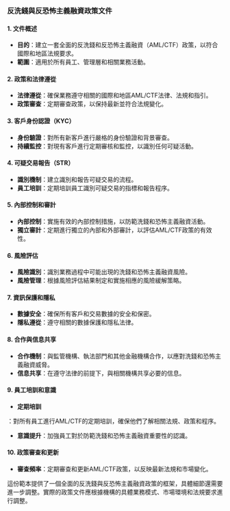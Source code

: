 ### 反洗錢與反恐怖主義融資政策文件

#### 1. 文件概述
- **目的**：建立一套全面的反洗錢和反恐怖主義融資（AML/CTF）政策，以符合國際和地區法規要求。
- **範圍**：適用於所有員工、管理層和相關業務活動。

#### 2. 政策和法律遵從
- **法律遵從**：確保業務遵守相關的國際和地區AML/CTF法律、法規和指引。
- **政策審查**：定期審查政策，以保持最新並符合法規變化。

#### 3. 客戶身份認證（KYC）
- **身份驗證**：對所有新客戶進行嚴格的身份驗證和背景審查。
- **持續監控**：對現有客戶進行定期審核和監控，以識別任何可疑活動。

#### 4. 可疑交易報告（STR）
- **識別機制**：建立識別和報告可疑交易的流程。
- **員工培訓**：定期培訓員工識別可疑交易的指標和報告程序。

#### 5. 內部控制和審計
- **內部控制**：實施有效的內部控制措施，以防範洗錢和恐怖主義融資活動。
- **獨立審計**：定期進行獨立的內部和外部審計，以評估AML/CTF政策的有效性。

#### 6. 風險評估
- **風險識別**：識別業務過程中可能出現的洗錢和恐怖主義融資風險。
- **風險管理**：根據風險評估結果制定和實施相應的風險緩解策略。

#### 7. 資訊保護和隱私
- **數據安全**：確保所有客戶和交易數據的安全和保密。
- **隱私遵從**：遵守相關的數據保護和隱私法律。

#### 8. 合作與信息共享
- **合作機制**：與監管機構、執法部門和其他金融機構合作，以應對洗錢和恐怖主義融資威脅。
- **信息共享**：在遵守法律的前提下，與相關機構共享必要的信息。

#### 9. 員工培訓和意識
- **定期培訓**

：對所有員工進行AML/CTF的定期培訓，確保他們了解相關法規、政策和程序。
- **意識提升**：加強員工對於防範洗錢和恐怖主義融資重要性的認識。

#### 10. 政策審查和更新
- **審查頻率**：定期審查和更新AML/CTF政策，以反映最新法規和市場變化。

這份範本提供了一個全面的反洗錢與反恐怖主義融資政策的框架，具體細節還需要進一步調整。實際的政策文件應根據機構的具體業務模式、市場環境和法規要求進行調整。
